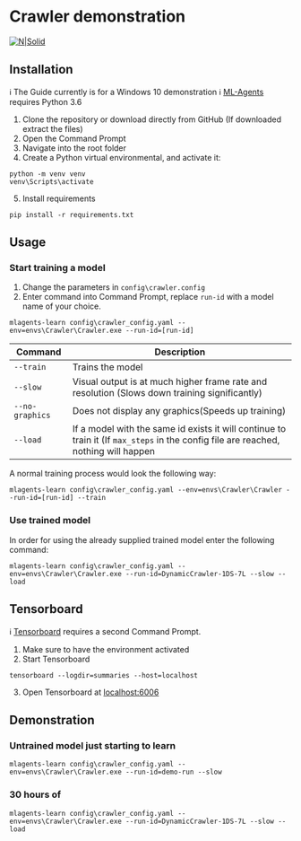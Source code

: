 ﻿# Crawler demonstration
[![N|Solid](https://encrypted-tbn0.gstatic.com/images?q=tbn:ANd9GcRBH8MYoq_M6I5yFqNsIH-SDUwR403f4nMKHONWwLjHR8InZN_1MA)](https://etown.edu)
## Installation
:information_source: The Guide currently is for a Windows 10 demonstration
:information_source: [ML-Agents](https://github.com/Unity-Technologies/ml-agents) requires Python 3.6 

1. Clone the repository or download directly from GitHub (If  downloaded extract the files)
2. Open the Command Prompt
3. Navigate into the root folder
4. Create a Python virtual environmental, and activate it: 
```console
python -m venv venv 
venv\Scripts\activate
 ```
 5. Install requirements
```console
pip install -r requirements.txt
 ```
## Usage
### Start training a model
1. Change the parameters in `config\crawler.config`
2. Enter command into Command Prompt, replace `run-id` with a model name of your choice.
```console
mlagents-learn config\crawler_config.yaml --env=envs\Crawler\Crawler.exe --run-id=[run-id]
```
|Command|Description  |
|--|--|
|`--train`|Trains the model|
|`--slow`|Visual output is at much higher frame rate and resolution (Slows down training significantly)|
|`--no-graphics`|Does not display any graphics(Speeds up training)|
|`--load`|If a model with the same id exists it will continue to train it (If `max_steps` in the config file are reached, nothing will happen|
A normal training process would look the following way:
```console
mlagents-learn config\crawler_config.yaml --env=envs\Crawler\Crawler --run-id=[run-id] --train
```
### Use trained model
In order for using the already supplied trained model enter the following command:
```console
mlagents-learn config\crawler_config.yaml --env=envs\Crawler\Crawler.exe --run-id=DynamicCrawler-1DS-7L --slow --load
```


## Tensorboard
:information_source: [Tensorboard](https://github.com/tensorflow/tensorboard) requires a second Command Prompt.
1. Make sure to have the environment activated
2.  Start Tensorboard
```console
tensorboard --logdir=summaries --host=localhost
```
3. Open Tensorboard at [localhost:6006](http://localhost:6006)

## Demonstration
### Untrained model just starting to learn
```console
mlagents-learn config\crawler_config.yaml --env=envs\Crawler\Crawler.exe --run-id=demo-run --slow
```
### 30 hours of 
```console
mlagents-learn config\crawler_config.yaml --env=envs\Crawler\Crawler.exe --run-id=DynamicCrawler-1DS-7L --slow --load
```

